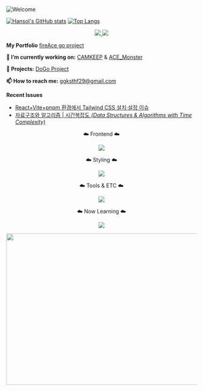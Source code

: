 ![Welcome](https://capsule-render.vercel.app/api?type=waving&height=270&section=header&text=Welcome&fontSize=60&animation=twinkling&backgroundColor=000000&color=8EA3E3&fontColor=8EA3E3&v=2)


[![Hansol's GitHub stats](https://github-readme-stats.vercel.app/api?username=hansolChoi29&show_icons=true&bg_color=000000&title_color=8ea3e3&text_color=8ea3e3&icon_color=8ea3e3&border_radius=10)](https://github.com/anuraghazra/github-readme-stats)
[![Top Langs](https://github-readme-stats.vercel.app/api/top-langs/?username=hansolChoi29&layout=compact&bg_color=000000&title_color=8ea3e3&text_color=8ea3e3&border_radius=10)](https://github.com/anuraghazra/github-readme-stats)

<p align="center">
  <a href="https://instagram.com/_hxnxol_" target="_blank">
    <img src="https://skillicons.dev/icons?i=instagram" />
  </a>
  <a href="https://discord.gg/KWB6scSq" target="_blank">
    <img src="https://skillicons.dev/icons?i=discord" />
  </a>
</p>

<p><strong>My Portfolio</strong>
  <a href="https://portfolio-ace-ten.vercel.app/" target="_blank">fireAce go project</a>
</p>

<p><strong>🔭 I’m currently working on:</strong> <a href="https://github.com/hansolChoi29/camkeep" target="_blank">CAMKEEP</a> & 
<a href="https://github.com/hansolChoi29/ACE_Monster" target="_blank">ACE_Monster</a>
</p>


<p><strong>🚀 Projects:</strong>  <a href="https://github.com/Noonsae/DoGo_project" target="_blank">DoGo Project</a></p>

<p><strong>📫 How to reach me:</strong> <a href="mailto:ggksthf29@gmail.com">ggksthf29@gmail.com</a></p>
<p>
<p>
  <strong>Recent Issues</strong>
</p>
<ul>
  <li>
    <a href="https://winwin0219.tistory.com/entry/ACEMonster-ReacttailwindCSS"
       target="_blank" rel="noopener">
      React+Vite+pnpm 환경에서 Tailwind CSS 설치·설정 이슈
    </a>
  </li>
  
  <li>
    <a href="https://winwin0219.tistory.com/entry/%EC%9E%90%EB%A3%8C%EA%B5%AC%EC%A1%B0%EC%99%80-%EC%95%8C%EA%B3%A0%EB%A6%AC%EC%A6%98Data-Structures-Algorithms"
       target="_blank" rel="noopener">
      자료구조와 알고리즘 | 시간복잡도  
      <em>(Data Structures &amp; Algorithms with Time Complexity)</em>
    </a>
  </li>
</ul>


<p align="center">☁️ Frontend ☁️</p>
<p align="center">
  <img src="https://skillicons.dev/icons?i=html,css,js,ts,react,nextjs" />
</p>



<p align="center">☁️ Styling ☁️</p>
<p align="center">
  <img src="https://skillicons.dev/icons?i=css,tailwind" />
</p>

<p align="center">☁️ Tools & ETC ☁️</p>
<p align="center">
  <img src="https://skillicons.dev/icons?i=git,github,vscode" />
</p>

<p align="center">☁️ Now Learning ☁️</p>
<p align="center">
  <img src="https://skillicons.dev/icons?i=java,spring" />
</p>

<p align="center">
<a href="https://www.gitanimals.org/en_US?utm_medium=image&utm_source=hansolChoi29&utm_content=farm">
<img
  src="https://render.gitanimals.org/farms/hansolChoi29"
  width="600"
  height="400"
/>
</a>
</p>



